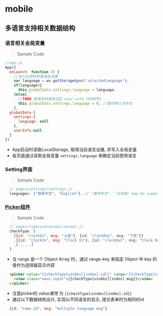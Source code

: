 # mobile

## 多语言支持相关数据结构

### 语言相关全局变量
> Sample Code
```js
//app.js
App({
  onLaunch: function () {
    //进入应用时检查语言设置
    var language = wx.getStorageSync('selectedLanguage');
    if(language){
      this.globalData.settings.language = language;
    }else{
      //TODO 使用系统语言设定 user-info COUNTRY      
      this.globalData.settings.language = 0; //暂时默认为中文 
    },
  globalData:{
    settings:{
      language: null
    },
    userInfo:null
  }
})
```
- App启动时读取LocalStorage, 取得当前语言设置, 并写入全局变量
- 各页面通过读取全局变量 ```settings.language``` 来确定当前使用语言


### Setting界面
> Sample Code
```js
  // pages/settings/settings.js
  languages: ["简体中文", "English"], // "繁体中文", "日本語" may be supported in the future
```
### [Picker组件](https://mp.weixin.qq.com/debug/wxadoc/dev/component/picker.html)

> Sample Code

```js
  // pages/timecard/normal/normal.js
  checkType: [
    [{id: "clockIn", msg: "上班"}, {id: "clockOut", msg: "下班"}]                 // Simplified Chinese Support
    ,[{id: "clockIn", msg: "Clock In"}, {id: "clockOut", msg: "Clock Out"}]      // English Support
    ,[......]                                                                    // Other possible languages
  ]
```

- 当 range 是一个 Object Array 时，通过 range-key 来指定 Object 中 key 的值作为选择器显示内容

```html
  <picker value="{{checkType[uindex][index].id}}" range="{{checkType[uindex]}}" range-key="msg">
    <view class="weui-input">{{checkType[uindex][index].msg}}</view>
  </picker>
```
- 注意picker的 _value属性_ 为 ```{{checkType[uindex][index].id}}```
- 通过以下数据结构设计, 实现以不同语言的显示, 提交表单时为相同的id

```js
  {id: "same id", msg: "multiple language msg"}
``` 
